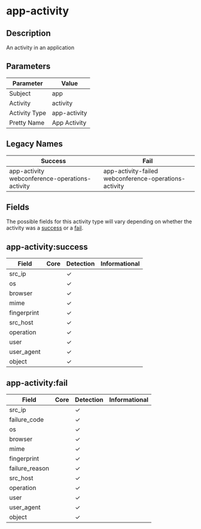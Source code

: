 app-activity
============

Description
-----------
An activity in an application

Parameters
----------
| Parameter     | Value        |
| ------------- | ------------ |
| Subject       | app          |
| Activity      | activity     |
| Activity Type | app-activity |
| Pretty Name   | App Activity |

Legacy Names
------------
| Success                                               | Fail                                                         |
| ----------------------------------------------------- | ------------------------------------------------------------ |
| app-activity<br>webconference-operations-activity<br> | app-activity-failed<br>webconference-operations-activity<br> |

Fields
------

The possible fields for this activity type will vary depending on whether the activity was a [success](#app-activitysuccess) or a [fail](#app-activityfail).


app-activity:success
--------------------

| Field       | Core | Detection | Informational |
| ----------- | ---- | --------- | ------------- |
| src_ip      |      | &#10003;  |               |
| os          |      | &#10003;  |               |
| browser     |      | &#10003;  |               |
| mime        |      | &#10003;  |               |
| fingerprint |      | &#10003;  |               |
| src_host    |      | &#10003;  |               |
| operation   |      | &#10003;  |               |
| user        |      | &#10003;  |               |
| user_agent  |      | &#10003;  |               |
| object      |      | &#10003;  |               |

app-activity:fail
-----------------

| Field          | Core | Detection | Informational |
| -------------- | ---- | --------- | ------------- |
| src_ip         |      | &#10003;  |               |
| failure_code   |      | &#10003;  |               |
| os             |      | &#10003;  |               |
| browser        |      | &#10003;  |               |
| mime           |      | &#10003;  |               |
| fingerprint    |      | &#10003;  |               |
| failure_reason |      | &#10003;  |               |
| src_host       |      | &#10003;  |               |
| operation      |      | &#10003;  |               |
| user           |      | &#10003;  |               |
| user_agent     |      | &#10003;  |               |
| object         |      | &#10003;  |               |